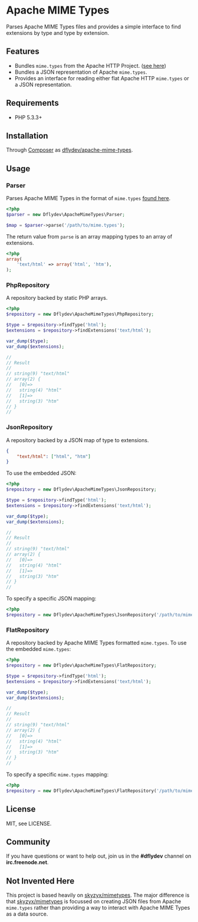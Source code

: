 Apache MIME Types
=================

Parses Apache MIME Types files and provides a simple interface to find
extensions by type and type by extension.


Features
--------

 * Bundles `mime.types` from the Apache HTTP Project. ([see here][1])
 * Bundles a JSON representation of Apache `mime.types`.
 * Provides an interface for reading either flat Apache HTTP `mime.types`
   or a JSON representation.


Requirements
------------

 * PHP 5.3.3+


Installation
------------

Through [Composer][3] as [dflydev/apache-mime-types][4].


Usage
-----

### Parser

Parses Apache MIME Types in the format of `mime.types` [found here][1].

```php
<?php
$parser = new Dflydev\ApacheMimeTypes\Parser;

$map = $parser->parse('/path/to/mime.types');
```

The return value from `parse` is an array mapping types to an array of
extensions.

```php
<?php
array(
    'text/html' => array('html', 'htm'),
);
```


### PhpRepository

A repository backed by static PHP arrays.

```php
<?php
$repository = new Dflydev\ApacheMimeTypes\PhpRepository;

$type = $repository->findType('html');
$extensions = $repository->findExtensions('text/html');

var_dump($type);
var_dump($extensions);

//
// Result
//
// string(9) "text/html"
// array(2) {
//   [0]=>
//   string(4) "html"
//   [1]=>
//   string(3) "htm"
// }
//
```


### JsonRepository

A repository backed by a JSON map of type to extensions.

```json
{
    "text/html": ["html", "htm"]
}
```

To use the embedded JSON:

```php
<?php
$repository = new Dflydev\ApacheMimeTypes\JsonRepository;

$type = $repository->findType('html');
$extensions = $repository->findExtensions('text/html');

var_dump($type);
var_dump($extensions);

//
// Result
//
// string(9) "text/html"
// array(2) {
//   [0]=>
//   string(4) "html"
//   [1]=>
//   string(3) "htm"
// }
//
```

To specify a specific JSON mapping:

```php
<?php
$repository = new Dflydev\ApacheMimeTypes\JsonRepository('/path/to/mime.types.json');
```

### FlatRepository

A repository backed by Apache MIME Types formatted `mime.types`. To use the embedded
`mime.types`:

```php
<?php
$repository = new Dflydev\ApacheMimeTypes\FlatRepository;

$type = $repository->findType('html');
$extensions = $repository->findExtensions('text/html');

var_dump($type);
var_dump($extensions);

//
// Result
//
// string(9) "text/html"
// array(2) {
//   [0]=>
//   string(4) "html"
//   [1]=>
//   string(3) "htm"
// }
//
```

To specify a specific `mime.types` mapping:

```php
<?php
$repository = new Dflydev\ApacheMimeTypes\FlatRepository('/path/to/mime.types');
```


License
-------

MIT, see LICENSE.


Community
---------

If you have questions or want to help out, join us in the **#dflydev** channel
on **irc.freenode.net**.


Not Invented Here
-----------------

This project is based heavily on [skyzyx/mimetypes][2]. The major difference is
that [skyzyx/mimetypes][2] is focussed on creating JSON files from Apache
`mime.types` rather than providing a way to interact with Apache MIME Types as
a data source.


[1]: https://svn.apache.org/repos/asf/httpd/httpd/trunk/docs/conf/mime.types
[2]: https://github.com/skyzyx/mimetypes
[3]: http://getcomposer.org/
[4]: https://packagist.org/packages/dflydev/apache-mime-types
